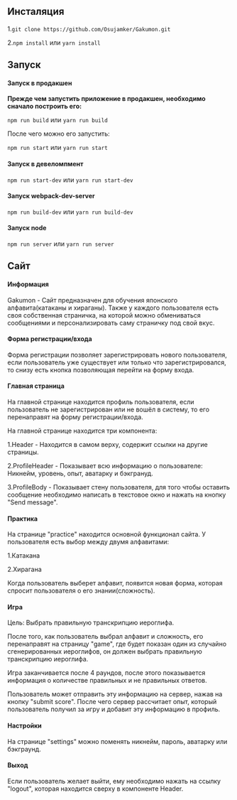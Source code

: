 ## Инсталяция
1.`git clone https://github.com/Osujamker/Gakumon.git`

2.`npm install` или `yarn install`
## Запуск
#### Запуск в продакшен
**Прежде чем запустить приложение в продакшен, необходимо сначало построить его:**

`npm run build` или `yarn run build`

После чего можно его запустить:

`npm run start` или `yarn run start`
#### Запуск в девеломпмент
`npm run start-dev` или `yarn run start-dev`
#### Запуск webpack-dev-server
`npm run build-dev` или `yarn run build-dev`
#### Запуск node
`npm run server` или `yarn run server`
## Сайт
#### Информация
Gakumon - Сайт предназначен для обучения японского алфавита(катаканы и хираганы). Также у каждого пользователя есть своя собственная страничка, на которой можно обмениваться сообщениями и персонализировать саму страничку под свой вкус.
#### Форма регистрации/входа
Форма регистрации позволяет зарегистрировать нового пользователя, если пользователь уже существует или только что зарегистрировался, то снизу есть кнопка позволяющая перейти на форму входа.
#### Главная страница
На главной странице находится профиль пользователя, если пользователь не зарегистрирован или не вошёл в систему, то его перенаправят на форму регистрации/входа.

На главной странице находится три компонента:

1.Header - Находится в самом верху, содержит ссылки на другие страницы.

2.ProfileHeader - Показывает всю информацию о пользователе: Никнейм, уровень, опыт, аватарку и бэкгрануд.

3.ProfileBody - Показывает стену пользователя, для того чтобы оставить сообщение необходимо написать в текстовое окно и нажать на кнопку "Send message".
#### Практика
На странице "practice" находится основной функционал сайта. У пользователя есть выбор между двумя алфавитами:

1.Катакана

2.Хирагана

Когда пользователь выберет алфавит, появится новая форма, которая спросит пользователя о его знании(сложность).

#### Игра
Цель: Выбрать правильную транскрипцию иероглифа.

После того, как пользователь выбрал алфавит и сложность, его перенаправят на страницу "game", где будет показан один из случайно сгенерированных иероглифов, он должен выбрать правильную транскрипцию иероглифа.

Игра заканчивается после 4 раундов, после этого показывается информация о количестве правильных и не правильных ответов.

Пользователь может отправить эту информацию на сервер, нажав на кнопку "submit score". После чего сервер рассчитает опыт, который пользователь получил за игру и добавит эту информацию в профиль.
#### Настройки
На странице "settings" можно поменять никнейм, пароль, аватарку или бэкграунд.
#### Выход
Если пользователь желает выйти, ему необходимо нажать на ссылку "logout", которая находится сверху в компоненте Header.
